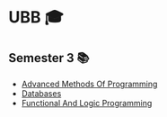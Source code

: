 # UBB :mortar_board:

## Semester 3 :books:

- [Advanced Methods Of Programming](https://github.com/mirzalorena/Toy-Language-Interpreter)
- [Databases](https://github.com/mirzalorena/Databases)
- [Functional And Logic Programming](https://github.com/mirzalorena/Functional-and-Logic-Programming)
  
